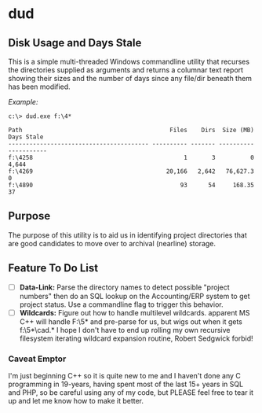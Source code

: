 # dud
## Disk Usage and Days Stale

This is a simple multi-threaded Windows commandline utility that recurses the directories supplied as arguments and returns a columnar text report showing their sizes and the number of days since any file/dir beneath them has been modified.

_Example:_

    c:\> dud.exe f:\4*
    
    Path                                          Files    Dirs  Size (MB)  Days Stale
    ---------------------------------------- ---------- ------- ---------- -----------
    f:\4258                                           1       3          0       4,644
    f:\4269                                      20,166   2,642   76,627.3           0
    f:\4890                                          93      54     168.35          37

## Purpose
The purpose of this utility is to aid us in identifying project directories that are good candidates to move over to archival (nearline) storage.

## Feature To Do List
- [ ] **Data-Link:** Parse the directory names to detect possible "project numbers" then do an SQL lookup on the Accounting/ERP system to get project status.  Use a commandline flag to trigger this behavior.
- [ ] **Wildcards:** Figure out how to handle multilevel wildcards.  apparent MS C++ will handle F:\5* and pre-parse for us, but wigs out when it gets  f:\5*\cad.* I hope I don't have to end up rolling my own recursive filesystem iterating wildcard expansion routine, Robert Sedgwick forbid!

### Caveat Emptor
I'm just beginning C++ so it is quite new to me and I haven't done any C programming in 19-years, having spent most of the last 15+ years in SQL and PHP, so be careful using any of my code, but PLEASE feel free to tear it up and let me know how to make it better.
